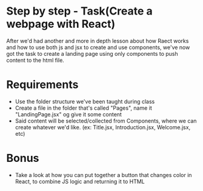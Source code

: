 # Step by step - Task(Create a webpage with React)
After we'd had another and more in depth lesson about how Raect works and how to use both js and jsx to create and use components, we've now got the task to create a landing page using only components to push content to the html file.

# Requirements 
- Use the folder structure we've been taught during class
- Create a file in the folder that's called "Pages", name it "LandingPage.jsx" og give it some content
- Said content will be selected/collected from Components, where we can create whatever we'd like. 
 (ex: Title.jsx, Introduction.jsx, Welcome.jsx, etc)

 # Bonus
 - Take a look at how you can put together a button that changes color in React, to combine JS logic and returning it to HTML